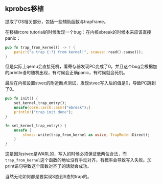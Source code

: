 ## kprobes移植

提取了OS相关部分，包括一些辅助函数与trapframe。

在移植rcore tutorial的时候发现一个bug：在内核ebreak的时候本来应该直接panic：

```rust
pub fn trap_from_kernel() -> ! {
    panic!("a trap {:?} from kernel!", scause::read().cause());
}
```

但是实际上qemu会直接死机，看寄存器发现PC变成了0。并且这个bug会根据加的println语句随机出现，有时候会正确panic，有时候就会死机。

最后在内核设置stvec的附近断点测试，发现stvec写入后的值是0，导致PC跳到了0。

```rust
pub fn init() {
    set_kernel_trap_entry();
    unsafe{core::arch::asm!("ebreak");}
    println!("trap init done");
}

fn set_kernel_trap_entry() {
    unsafe {
        stvec::write(trap_from_kernel as usize, TrapMode::Direct);
    }
}
```

这是因为stvec是WARL的，写入的时候必须保证低两位合法，而`trap_from_kernel`这个函数的地址没有手动对齐，有概率会导致写入失败。加print语句导致这个函数对齐了的话就会成功。

当然无论如何都是要实现S态到S态的trap的。
